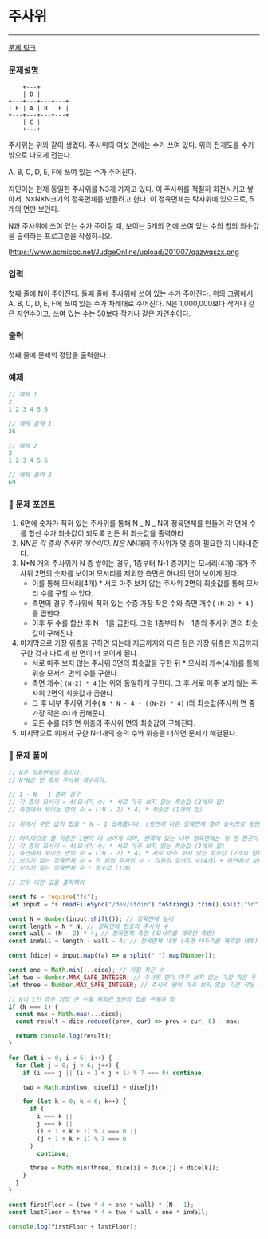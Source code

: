 # 주사위

---

[문제 링크](https://www.acmicpc.net/problem/1041)

### 문제설명

```
    +---+
    | D |
+---+---+---+---+
| E | A | B | F |
+---+---+---+---+
    | C |
    +---+

```

주사위는 위와 같이 생겼다. 주사위의 여섯 면에는 수가 쓰여 있다. 위의 전개도를 수가 밖으로 나오게 접는다.

A, B, C, D, E, F에 쓰여 있는 수가 주어진다.

지민이는 현재 동일한 주사위를 N3개 가지고 있다. 이 주사위를 적절히 회전시키고 쌓아서, N×N×N크기의 정육면체를 만들려고 한다. 이 정육면체는 탁자위에 있으므로, 5개의 면만 보인다.

N과 주사위에 쓰여 있는 수가 주어질 때, 보이는 5개의 면에 쓰여 있는 수의 합의 최솟값을 출력하는 프로그램을 작성하시오.

!https://www.acmicpc.net/JudgeOnline/upload/201007/qazwqszx.png

### 입력

첫째 줄에 N이 주어진다. 둘째 줄에 주사위에 쓰여 있는 수가 주어진다. 위의 그림에서 A, B, C, D, E, F에 쓰여 있는 수가 차례대로 주어진다. N은 1,000,000보다 작거나 같은 자연수이고, 쓰여 있는 수는 50보다 작거나 같은 자연수이다.

### 출력

첫째 줄에 문제의 정답을 출력한다.

### 예제

```jsx
// 예제 1
2
1 2 3 4 5 6

// 예제 출력 1
36

// 예제 2
3
1 2 3 4 5 6

// 예제 출력 2
69
```

### 📕 문제 포인트

1. 6면에 숫자가 적혀 있는 주사위를 통해 N _ N _ N의 정육면체를 만들어 각 면에 수를 합산 수가 최솟값이 되도록 만든 뒤 최솟값을 출력하라
2. N*N은 각 층의 주사위 개수이다. N은 N*N개의 주사위가 몇 층이 필요한 지 나타내준다.
3. N\*N 개의 주사위가 N 층 쌓이는 경우, 1층부터 N-1 층까지는 모서리(4개) 개가 주사위 2면의 숫자를 보이며 모서리를 제외한 측면은 하나의 면이 보이게 된다.
   - 이를 통해 모서리(4개) \* 서로 마주 보지 않는 주사위 2면의 최솟값를 통해 모서리 수를 구할 수 있다.
   - 측면의 경우 주사위에 적혀 있는 수중 가장 작은 수와 측면 개수( `(N-2) * 4` )를 곱한다.
   - 이후 두 수를 합산 후 N - 1을 곱한다. 그럼 1층부터 N - 1층의 주사위 면의 최솟값이 구해진다.
4. 마지막으로 가장 위층을 구하면 되는데 지금까지와 다른 점은 가장 위층은 지금까지 구한 것과 다르게 한 면이 더 보이게 된다.
   - 서로 마주 보지 않는 주사위 3면의 최솟값을 구한 뒤 \* 모서리 개수(4개)를 통해 위층 모서리 면의 수를 구한다.
   - 측면 개수( `(N-2) * 4` )는 위와 동일하게 구한다. 그 후 서로 마주 보지 않는 주사위 2면의 최솟값과 곱한다.
   - 그 후 내부 주사위 개수( `N * N - 4 - ((N-2) * 4)` )와 최솟값(주사위 면 중 가장 작은 수)과 곱해준다.
   - 모든 수를 더하면 위층의 주사위 면의 최솟값이 구해진다.
5. 마지막으로 위에서 구한 N-1개의 층의 수와 위층을 더하면 문제가 해결된다.

### 📝 문제 풀이

```js
// N은 정육면체의 층이다.
// N*N은 한 층의 주사위 개수이다.

// 1 ~ N - 1 층의 경우
// 각 층의 모서리 = 4(모서리 수) * 서로 마주 보지 않는 최솟값 (2개의 합)
// 측면에서 보이는 면의 수 = ((N - 2) * 4) * 최솟값 (1개의 합)

// 위에서 구한 값의 합을 * N - 1 곱해줍니다. (윗면에 다른 정육면체 층이 놓이므로 윗면은 보이지 않는다. 각 면을 감싼 부분을 제외한 안쪽 정육면체는 보이지 않음.)

// 마지막으로 젤 위층은 1면이 더 보이게 되며, 안쪽에 있는 내부 정육면체는 위 면 한곳이 보이게 됨.
// 각 층의 모서리 = 4(모서리 수) * 서로 마주 보지 않는 최솟값 (3개의 합)
// 측면에서 보이는 면의 수 = ((N - 2) * 4) * 서로 마주 보지 않는 최솟값 (2개의 합)
// 보이지 않는 정육면체 수 = 한 층의 주사위 수 - 각층의 모서리 수(4개) + 측면에서 보이는 면의 수
// 보이지 않는 정육면체 수 * 최솟값 (1개)

// 모두 더한 값을 출력해라

const fs = require("fs");
let input = fs.readFileSync("/dev/stdin").toString().trim().split("\n");

const N = Number(input.shift()); // 정육면체 높이
const length = N * N; // 정육면체 한층의 주사위 수
const wall = (N - 2) * 4; // 정육면체 측면 (모서리를 제외한 측면)
const inWall = length - wall - 4; // 정육면체 내부 (측면 테두리를 제외한 내부)

const [dice] = input.map((a) => a.split(" ").map(Number));

const one = Math.min(...dice); // 가장 작은 수
let two = Number.MAX_SAFE_INTEGER; // 주사위 면이 마주 보지 않는 가장 작은 두 수의 합
let three = Number.MAX_SAFE_INTEGER; // 주사위 면이 마주 보지 않는 가장 작은 세 수의 합

// N이 1인 경우 가장 큰 수를 제외한 5면의 합을 구해야 함
if (N === 1) {
  const max = Math.max(...dice);
  const result = dice.reduce((prev, cur) => prev + cur, 0) - max;

  return console.log(result);
}

for (let i = 0; i < 6; i++) {
  for (let j = 0; j < 6; j++) {
    if (i === j || (i + 1 + j + 1) % 7 === 0) continue;

    two = Math.min(two, dice[i] + dice[j]);

    for (let k = 0; k < 6; k++) {
      if (
        i === k ||
        j === k ||
        (i + 1 + k + 1) % 7 === 0 ||
        (j + 1 + k + 1) % 7 === 0
      )
        continue;

      three = Math.min(three, dice[i] + dice[j] + dice[k]);
    }
  }
}

const firstFloor = (two * 4 + one * wall) * (N - 1);
const lastFloor = three * 4 + two * wall + one * inWall;

console.log(firstFloor + lastFloor);
```
